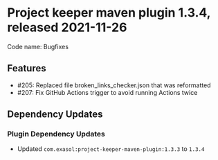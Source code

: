 # Project keeper maven plugin 1.3.4, released 2021-11-26

Code name: Bugfixes

## Features

* #205: Replaced file broken_links_checker.json that was reformatted
* #207: Fix GitHub Actions trigger to avoid running Actions twice

## Dependency Updates

### Plugin Dependency Updates

* Updated `com.exasol:project-keeper-maven-plugin:1.3.3` to `1.3.4`
